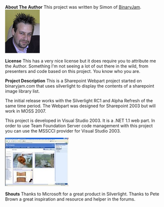 **About The Author**
This project was written by Simon of [BinaryJam](http://www.binaryjam.com).  
![](Home_mugshot.jpg)

**License**
This has a very nice license but it does require you to attribute me the Author.  Something I'm not seeing a lot of out there in the wild, from presenters and code based on this project.  You know who you are.

**Project Description**
This is a Sharepoint Webpart project started on binaryjam.com that uses silverlight to display the contents of a sharepoint image library list.

The initial release works with the Silverlight RC1 and Alpha Refresh of the same time period.  The Webpart was designed for Sharepoint 2003 but will work in MOSS 2007.


This project is developed in Visual Studio 2003.  It is a .NET 1.1 web part.  In order to use Team Foundation Server code management with this project you can use the MSSCCI provider for Visual Studio 2003.

![](Home_operation.jpg)


**Shouts**
Thanks to Microsoft for a great product in Silverlight.
Thanks to Pete Brown a great inspiration and resource and helper in the forums.